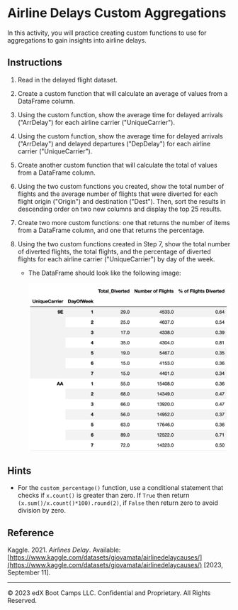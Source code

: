 # Airline Delays Custom Aggregations

In this activity, you will practice creating custom functions to use for aggregations to gain insights into airline delays.


## Instructions

1. Read in the delayed flight dataset.

2. Create a custom function that will calculate an average of values from a DataFrame column.

3. Using the custom function, show the average time for delayed arrivals ("ArrDelay") for each airline carrier ("UniqueCarrier").

4. Using the custom function, show the average time for delayed arrivals ("ArrDelay") and delayed departures ("DepDelay") for each airline carrier ("UniqueCarrier").

5. Create another custom function that will calculate the total of values from a DataFrame column.

6. Using the two custom functions you created, show the total number of flights and the average number of flights that were diverted for each flight origin ("Origin") and destination ("Dest"). Then, sort the results in descending order on two new columns and display the top 25 results.

7. Create two more custom functions: one that returns the number of items from a DataFrame column, and one that returns the percentage.

8. Using the two custom functions created in Step 7, show the total number of diverted flights, the total flights, and the percentage of diverted flights for each airline carrier ("UniqueCarrier") by day of the week.

    * The DataFrame should look like the following image:

        ![Grouped delayed flight data showing the total number of diverted flights, the total carrier flights, and percentage of diverted flights](Images/delayed-flights-custom-aggregations.png)


## Hints

* For the `custom_percentage()` function, use a conditional statement that checks if `x.count()` is greater than zero. If `True` then return `(x.sum()/x.count()*100).round(2)`, if `False` then return zero to avoid division by zero.

## Reference

Kaggle. 2021. *Airlines Delay*. Available: [https://www.kaggle.com/datasets/giovamata/airlinedelaycauses/](https://www.kaggle.com/datasets/giovamata/airlinedelaycauses/) [2023, September 11].



---

© 2023 edX Boot Camps LLC. Confidential and Proprietary. All Rights Reserved.

